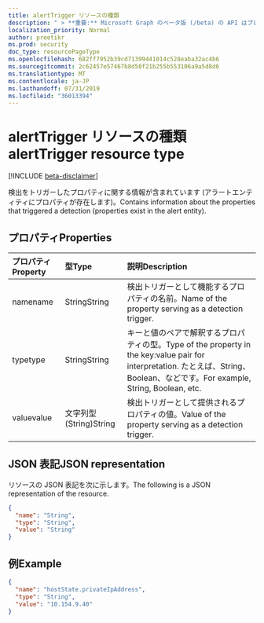```yaml
---
title: alertTrigger リソースの種類
description: " > **重要:** Microsoft Graph のベータ版 (/beta) の API はプレビュー中であるため、変更されることがあります。 実稼働アプリケーションでは、これらの API の使用はサポートされていません。"
localization_priority: Normal
author: preetikr
ms.prod: security
doc_type: resourcePageType
ms.openlocfilehash: 682ff7952b39cd71399441014c528eaba32ac4b6
ms.sourcegitcommit: 2c62457e57467b8d50f21b255b553106a9a5d8d6
ms.translationtype: MT
ms.contentlocale: ja-JP
ms.lasthandoff: 07/31/2019
ms.locfileid: "36013394"
---
```

# <a name="alerttrigger-resource-type"></a><span data-ttu-id="8420e-104">alertTrigger リソースの種類</span><span class="sxs-lookup"><span data-stu-id="8420e-104">alertTrigger resource type</span></span>

 [!INCLUDE [beta-disclaimer](../../includes/beta-disclaimer.md)]

<span data-ttu-id="8420e-105">検出をトリガーしたプロパティに関する情報が含まれています (アラートエンティティにプロパティが存在します)。</span><span class="sxs-lookup"><span data-stu-id="8420e-105">Contains information about the properties that triggered a detection (properties exist in the alert entity).</span></span>

## <a name="properties"></a><span data-ttu-id="8420e-106">プロパティ</span><span class="sxs-lookup"><span data-stu-id="8420e-106">Properties</span></span>

| <span data-ttu-id="8420e-107">プロパティ</span><span class="sxs-lookup"><span data-stu-id="8420e-107">Property</span></span>   | <span data-ttu-id="8420e-108">型</span><span class="sxs-lookup"><span data-stu-id="8420e-108">Type</span></span>|<span data-ttu-id="8420e-109">説明</span><span class="sxs-lookup"><span data-stu-id="8420e-109">Description</span></span>|
|:---------------|:--------|:----------|
|<span data-ttu-id="8420e-110">name</span><span class="sxs-lookup"><span data-stu-id="8420e-110">name</span></span>|<span data-ttu-id="8420e-111">String</span><span class="sxs-lookup"><span data-stu-id="8420e-111">String</span></span>|<span data-ttu-id="8420e-112">検出トリガーとして機能するプロパティの名前。</span><span class="sxs-lookup"><span data-stu-id="8420e-112">Name of the property serving as a detection trigger.</span></span>|
|<span data-ttu-id="8420e-113">type</span><span class="sxs-lookup"><span data-stu-id="8420e-113">type</span></span>|<span data-ttu-id="8420e-114">String</span><span class="sxs-lookup"><span data-stu-id="8420e-114">String</span></span>|<span data-ttu-id="8420e-115">キーと値のペアで解釈するプロパティの型。</span><span class="sxs-lookup"><span data-stu-id="8420e-115">Type of the property in the key:value pair for interpretation.</span></span> <span data-ttu-id="8420e-116">たとえば、String、Boolean、などです。</span><span class="sxs-lookup"><span data-stu-id="8420e-116">For example, String, Boolean, etc.</span></span>|
|<span data-ttu-id="8420e-117">value</span><span class="sxs-lookup"><span data-stu-id="8420e-117">value</span></span>|<span data-ttu-id="8420e-118">文字列型 (String)</span><span class="sxs-lookup"><span data-stu-id="8420e-118">String</span></span>|<span data-ttu-id="8420e-119">検出トリガーとして提供されるプロパティの値。</span><span class="sxs-lookup"><span data-stu-id="8420e-119">Value of the property serving as a detection trigger.</span></span>|

## <a name="json-representation"></a><span data-ttu-id="8420e-120">JSON 表記</span><span class="sxs-lookup"><span data-stu-id="8420e-120">JSON representation</span></span>

<span data-ttu-id="8420e-121">リソースの JSON 表記を次に示します。</span><span class="sxs-lookup"><span data-stu-id="8420e-121">The following is a JSON representation of the resource.</span></span>

<!-- {
  "blockType": "resource",
  "optionalProperties": [

  ],
  "@odata.type": "microsoft.graph.alertTrigger"
}-->

```json
{
  "name": "String",
  "type": "String",
  "value": "String"
}

```

## <a name="example"></a><span data-ttu-id="8420e-122">例</span><span class="sxs-lookup"><span data-stu-id="8420e-122">Example</span></span>

```json
{
  "name": "hostState.privateIpAddress",
  "type": "String",
  "value": "10.154.9.40"
}

```

<!-- uuid: 8fcb5dbc-d5aa-4681-8e31-b001d5168d79
2015-10-25 14:57:30 UTC -->
<!--
{
  "type": "#page.annotation",
  "description": "alertTrigger resource",
  "keywords": "",
  "section": "documentation",
  "tocPath": "",
  "suppressions": []
}
-->
